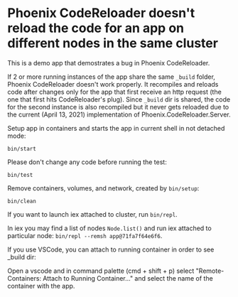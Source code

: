 # Phoenix CodeReloader doesn't reload the code for an app on different nodes in the same cluster

This is a demo app that demostrates a bug in Phoenix CodeReloader.

If 2 or more running instances of the app share the same `_build` folder, Phoenix CodeReloader doesn't work properly. It recompiles and reloads code after changes only for the app that first receive an http request (the one that first hits CodeReloader's plug). Since `_build` dir is shared, the code for the second instance is also recompiled but it never gets reloaded due to the current (April 13, 2021) implementation of Phoenix.CodeReloader.Server.


Setup app in containers and starts the app in current shell in not detached mode:
```
bin/start
```

Please don't change any code before running the test:
```
bin/test
```

Remove containers, volumes, and network, created by `bin/setup`:
```
bin/clean
```

If you want to launch iex attached to cluster, run `bin/repl`.

In iex you may find a list of nodes `Node.list()` and run iex attached to particular node: `bin/repl --remsh app@71fa7f64e6f6`.


If you use VSCode, you can attach to running container in order to see _build dir:

Open a vscode and in command palette (cmd + shift + p) select "Remote-Containers: Attach to Running Container..." and select the name of the container with the app.
